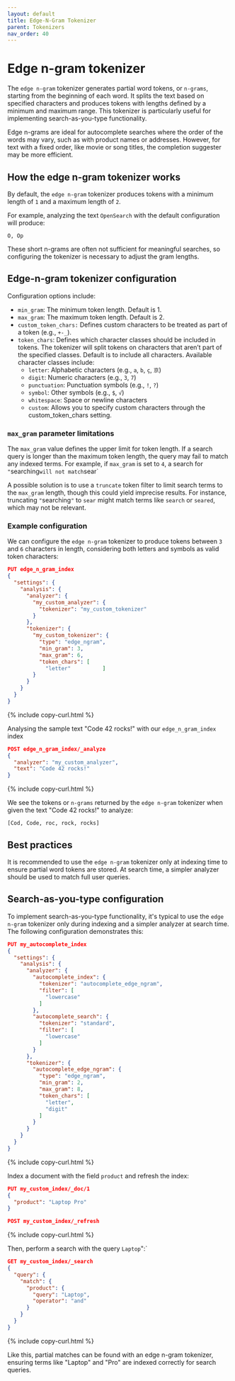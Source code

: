 ```yaml
---
layout: default
title: Edge-N-Gram Tokenizer
parent: Tokenizers
nav_order: 40
---
```


# Edge n-gram tokenizer

The `edge n-gram` tokenizer generates partial word tokens, or `n-grams`, starting from the beginning of each word. It splits the text based on specified characters and produces tokens with lengths defined by a minimum and maximum range. This tokenizer is particularly useful for implementing search-as-you-type functionality.

Edge n-grams are ideal for autocomplete searches where the order of the words may vary, such as with product names or addresses. However, for text with a fixed order, like movie or song titles, the completion suggester may be more efficient.

## How the edge n-gram tokenizer works

By default, the `edge n-gram` tokenizer produces tokens with a minimum length of `1` and a maximum length of `2`. 

For example, analyzing the text `OpenSearch` with the default configuration will produce:

```
O, Op
```

These short n-grams are often not sufficient for meaningful searches, so configuring the tokenizer is necessary to adjust the gram lengths.

## Edge-n-gram tokenizer configuration

Configuration options include:
- `min_gram`: The minimum token length. Default is 1.
- `max_gram`: The maximum token length. Default is 2.
- `custom_token_chars:` Defines custom characters to be treated as part of a token (e.g., `+-_`).
- `token_chars`: Defines which character classes should be included in tokens. The tokenizer will split tokens on characters that aren’t part of the specified classes. Default is to include all characters. Available character classes include:
  - `letter`: Alphabetic characters (e.g., `a`, `b`, `ç`, `京`)
  - `digit`: Numeric characters (e.g., `3`, `7`)
  - `punctuation`: Punctuation symbols (e.g., `!`, `?`)
  - `symbol`: Other symbols (e.g., `$`, `√`)
  - `whitespace`: Space or newline characters
  - `custom`: Allows you to specify custom characters through the custom_token_chars setting.

### `max_gram` parameter limitations

The `max_gram` value defines the upper limit for token length. If a search query is longer than the maximum token length, the query may fail to match any indexed terms. For example, if `max_gram` is set to `4`, a search for `"`searching` will not match `sear`

A possible solution is to use a `truncate` token filter to limit search terms to the `max_gram` length, though this could yield imprecise results. For instance, truncating `"`searching`"` to `sear` might match terms like `search` or `seared`, which may not be relevant.

### Example configuration

We can configure the `edge n-gram` tokenizer to produce tokens between `3` and `6` characters in length, considering both letters and symbols as valid token characters:

```json
PUT edge_n_gram_index
{
  "settings": {
    "analysis": {
      "analyzer": {
        "my_custom_analyzer": {
          "tokenizer": "my_custom_tokenizer"
        }
      },
      "tokenizer": {
        "my_custom_tokenizer": {
          "type": "edge_ngram",
          "min_gram": 3,
          "max_gram": 6,
          "token_chars": [
            "letter"          ]
        }
      }
    }
  }
}
```
{% include copy-curl.html %}

Analysing the sample text "Code 42 rocks!" with our `edge_n_gram_index` index

```json
POST edge_n_gram_index/_analyze
{
  "analyzer": "my_custom_analyzer",
  "text": "Code 42 rocks!"
}
```
{% include copy-curl.html %}

We see the tokens or `n-grams` returned by the `edge n-gram` tokenizer when given the text "Code 42 rocks!" to analyze:

```
[Cod, Code, roc, rock, rocks]
```

## Best practices

It is recommended to use the `edge n-gram` tokenizer only at indexing time to ensure partial word tokens are stored. At search time, a simpler analyzer should be used to match full user queries.

## Search-as-you-type configuration

To implement search-as-you-type functionality, it's typical to use the `edge n-gram` tokenizer only during indexing and a simpler analyzer at search time. The following configuration demonstrates this:

```json
PUT my_autocomplete_index
{
  "settings": {
    "analysis": {
      "analyzer": {
        "autocomplete_index": {
          "tokenizer": "autocomplete_edge_ngram",
          "filter": [
            "lowercase"
          ]
        },
        "autocomplete_search": {
          "tokenizer": "standard",
          "filter": [
            "lowercase"
          ]
        }
      },
      "tokenizer": {
        "autocomplete_edge_ngram": {
          "type": "edge_ngram",
          "min_gram": 2,
          "max_gram": 8,
          "token_chars": [
            "letter",
            "digit"
          ]
        }
      }
    }
  }
}

```
{% include copy-curl.html %}

Index a document with the field `product` and refresh the index:

```json
PUT my_custom_index/_doc/1
{
  "product": "Laptop Pro"
}

POST my_custom_index/_refresh
```
{% include copy-curl.html %}

Then, perform a search with the query `Laptop`":`

```json
GET my_custom_index/_search
{
  "query": {
    "match": {
      "product": {
        "query": "Laptop",
        "operator": "and"
      }
    }
  }
}
```
{% include copy-curl.html %}

Like this, partial matches can be found with an edge n-gram tokenizer, ensuring terms like "Laptop" and "Pro" are indexed correctly for search queries.

